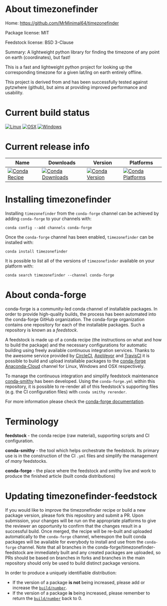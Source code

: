 About timezonefinder
====================

Home: https://github.com/MrMinimal64/timezonefinder

Package license: MIT

Feedstock license: BSD 3-Clause

Summary: A lightweight python library for finding the timezone of any point on earth (coordinates), but fast! 

This is a fast and lightweight python project for looking up the
corresponding timezone for a given lat/lng on earth entirely offline.

This project is derived from and has been successfully tested against
pytzwhere (github), but aims at providing improved performance and usability.


Current build status
====================

[![Linux](https://img.shields.io/circleci/project/github/conda-forge/timezonefinder-feedstock/master.svg?label=Linux)](https://circleci.com/gh/conda-forge/timezonefinder-feedstock)
[![OSX](https://img.shields.io/travis/conda-forge/timezonefinder-feedstock/master.svg?label=macOS)](https://travis-ci.org/conda-forge/timezonefinder-feedstock)
[![Windows](https://img.shields.io/appveyor/ci/conda-forge/timezonefinder-feedstock/master.svg?label=Windows)](https://ci.appveyor.com/project/conda-forge/timezonefinder-feedstock/branch/master)

Current release info
====================

| Name | Downloads | Version | Platforms |
| --- | --- | --- | --- |
| [![Conda Recipe](https://img.shields.io/badge/recipe-timezonefinder-green.svg)](https://anaconda.org/conda-forge/timezonefinder) | [![Conda Downloads](https://img.shields.io/conda/dn/conda-forge/timezonefinder.svg)](https://anaconda.org/conda-forge/timezonefinder) | [![Conda Version](https://img.shields.io/conda/vn/conda-forge/timezonefinder.svg)](https://anaconda.org/conda-forge/timezonefinder) | [![Conda Platforms](https://img.shields.io/conda/pn/conda-forge/timezonefinder.svg)](https://anaconda.org/conda-forge/timezonefinder) |

Installing timezonefinder
=========================

Installing `timezonefinder` from the `conda-forge` channel can be achieved by adding `conda-forge` to your channels with:

```
conda config --add channels conda-forge
```

Once the `conda-forge` channel has been enabled, `timezonefinder` can be installed with:

```
conda install timezonefinder
```

It is possible to list all of the versions of `timezonefinder` available on your platform with:

```
conda search timezonefinder --channel conda-forge
```


About conda-forge
=================

conda-forge is a community-led conda channel of installable packages.
In order to provide high-quality builds, the process has been automated into the
conda-forge GitHub organization. The conda-forge organization contains one repository
for each of the installable packages. Such a repository is known as a *feedstock*.

A feedstock is made up of a conda recipe (the instructions on what and how to build
the package) and the necessary configurations for automatic building using freely
available continuous integration services. Thanks to the awesome service provided by
[CircleCI](https://circleci.com/), [AppVeyor](https://www.appveyor.com/)
and [TravisCI](https://travis-ci.org/) it is possible to build and upload installable
packages to the [conda-forge](https://anaconda.org/conda-forge)
[Anaconda-Cloud](https://anaconda.org/) channel for Linux, Windows and OSX respectively.

To manage the continuous integration and simplify feedstock maintenance
[conda-smithy](https://github.com/conda-forge/conda-smithy) has been developed.
Using the ``conda-forge.yml`` within this repository, it is possible to re-render all of
this feedstock's supporting files (e.g. the CI configuration files) with ``conda smithy rerender``.

For more information please check the [conda-forge documentation](https://conda-forge.org/docs/).

Terminology
===========

**feedstock** - the conda recipe (raw material), supporting scripts and CI configuration.

**conda-smithy** - the tool which helps orchestrate the feedstock.
                   Its primary use is in the construction of the CI ``.yml`` files
                   and simplify the management of *many* feedstocks.

**conda-forge** - the place where the feedstock and smithy live and work to
                  produce the finished article (built conda distributions)


Updating timezonefinder-feedstock
=================================

If you would like to improve the timezonefinder recipe or build a new
package version, please fork this repository and submit a PR. Upon submission,
your changes will be run on the appropriate platforms to give the reviewer an
opportunity to confirm that the changes result in a successful build. Once
merged, the recipe will be re-built and uploaded automatically to the
`conda-forge` channel, whereupon the built conda packages will be available for
everybody to install and use from the `conda-forge` channel.
Note that all branches in the conda-forge/timezonefinder-feedstock are
immediately built and any created packages are uploaded, so PRs should be based
on branches in forks and branches in the main repository should only be used to
build distinct package versions.

In order to produce a uniquely identifiable distribution:
 * If the version of a package **is not** being increased, please add or increase
   the [``build/number``](https://conda.io/docs/user-guide/tasks/build-packages/define-metadata.html#build-number-and-string).
 * If the version of a package **is** being increased, please remember to return
   the [``build/number``](https://conda.io/docs/user-guide/tasks/build-packages/define-metadata.html#build-number-and-string)
   back to 0.
